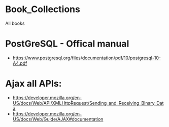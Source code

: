 # Book_Collections
All books

# PostGreSQL - Offical manual
* https://www.postgresql.org/files/documentation/pdf/10/postgresql-10-A4.pdf

# Ajax all APIs:
* https://developer.mozilla.org/en-US/docs/Web/API/XMLHttpRequest/Sending_and_Receiving_Binary_Data
* https://developer.mozilla.org/en-US/docs/Web/Guide/AJAX#documentation

